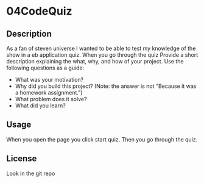 # 04CodeQuiz

## Description

As a fan of steven universe I wanted to be able to test my knowledge of the show in a eb application quiz. When you go through the quiz Provide a short description explaining the what, why, and how of your project. Use the following questions as a guide:

- What was your motivation?
- Why did you build this project? (Note: the answer is not "Because it was a homework assignment.")
- What problem does it solve?
- What did you learn?



## Usage

When you open the page you click start quiz. Then you go through the quiz.
  

## License

Look in the git repo
